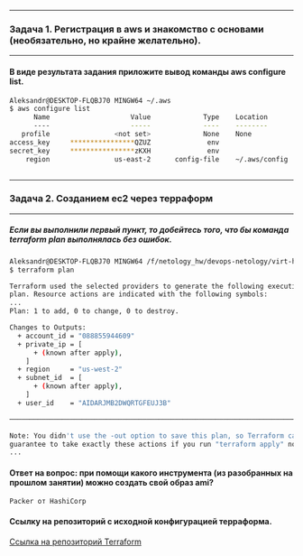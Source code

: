 ____
### Задача 1. Регистрация в aws и знакомство с основами (необязательно, но крайне желательно).
____
#### В виде результата задания приложите вывод команды aws configure list.
```bash
Aleksandr@DESKTOP-FLQBJ70 MINGW64 ~/.aws
$ aws configure list
      Name                    Value             Type    Location
      ----                    -----             ----    --------
   profile                <not set>             None    None
access_key     ****************QZUZ              env
secret_key     ****************zKXH              env
    region                us-east-2      config-file    ~/.aws/config



```
____
### Задача 2. Созданием ec2 через терраформ
___
##### Если вы выполнили первый пункт, то добейтесь того, что бы команда terraform plan выполнялась без ошибок.
```bash
Aleksandr@DESKTOP-FLQBJ70 MINGW64 /f/netology_hw/devops-netology/virt-homeworks/07-terraform-02-syntax ((6dc3050...))
$ terraform plan

Terraform used the selected providers to generate the following execution
plan. Resource actions are indicated with the following symbols:
...
Plan: 1 to add, 0 to change, 0 to destroy.

Changes to Outputs:
  + account_id = "088855944609"
  + private_ip = [
      + (known after apply),
    ]
  + region     = "us-west-2"
  + subnet_id  = [
      + (known after apply),
    ]
  + user_id    = "AIDARJMB2DWQRTGFEUJ3B"

─────────────────────────────────────────────────────────────────────────────

Note: You didn't use the -out option to save this plan, so Terraform can't
guarantee to take exactly these actions if you run "terraform apply" now.
...

```
#### Ответ на вопрос: при помощи какого инструмента (из разобранных на прошлом занятии) можно создать свой образ ami?
`Packer от HashiCorp `
#### Ссылку на репозиторий с исходной конфигурацией терраформа.
[Ссылка на репозиторий Terraform](https://github.com/AleksandrZolnikov/devops-netology/tree/main/virt-homeworks/07-terraform-02-syntax)
